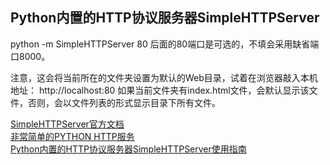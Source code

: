 ## Python内置的HTTP协议服务器SimpleHTTPServer

python -m SimpleHTTPServer 80
后面的80端口是可选的，不填会采用缺省端口8000。

注意，这会将当前所在的文件夹设置为默认的Web目录，试着在浏览器敲入本机地址：
http://localhost:80
如果当前文件夹有index.html文件，会默认显示该文件，否则，会以文件列表的形式显示目录下所有文件。


[SimpleHTTPServer官方文档](https://docs.python.org/2/library/simplehttpserver.html)  
[非常简单的PYTHON HTTP服务](https://coolshell.cn/articles/1480.html)  
[Python内置的HTTP协议服务器SimpleHTTPServer使用指南](https://blog.51cto.com/tenderrain/1980603)  
[]()  
[]()  
[]()  
